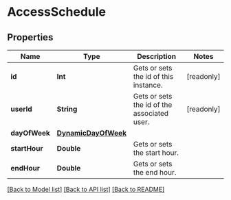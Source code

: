 # AccessSchedule

## Properties
Name | Type | Description | Notes
------------ | ------------- | ------------- | -------------
**id** | **Int** | Gets or sets the id of this instance. | [readonly] 
**userId** | **String** | Gets or sets the id of the associated user. | [readonly] 
**dayOfWeek** | [**DynamicDayOfWeek**](DynamicDayOfWeek.md) |  | 
**startHour** | **Double** | Gets or sets the start hour. | 
**endHour** | **Double** | Gets or sets the end hour. | 

[[Back to Model list]](../README.md#documentation-for-models) [[Back to API list]](../README.md#documentation-for-api-endpoints) [[Back to README]](../README.md)


